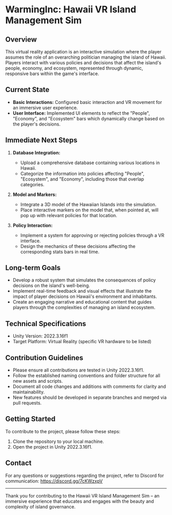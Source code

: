 # WarmingInc: Hawaii VR Island Management Sim

## Overview
This virtual reality application is an interactive simulation where the player assumes the role of an overarching politician managing the island of Hawaii. Players interact with various policies and decisions that affect the island's people, economy, and ecosystem, represented through dynamic, responsive bars within the game's interface.

## Current State
- **Basic Interactions:** Configured basic interaction and VR movement for an immersive user experience.
- **User Interface:** Implemented UI elements to reflect the "People", "Economy", and "Ecosystem" bars which dynamically change based on the player's decisions.

## Immediate Next Steps
1. **Database Integration:**
    - Upload a comprehensive database containing various locations in Hawaii.
    - Categorize the information into policies affecting "People", "Ecosystem", and "Economy", including those that overlap categories.

2. **Model and Markers:**
    - Integrate a 3D model of the Hawaiian Islands into the simulation.
    - Place interactive markers on the model that, when pointed at, will pop up with relevant policies for that location.

3. **Policy Interaction:**
    - Implement a system for approving or rejecting policies through a VR interface.
    - Design the mechanics of these decisions affecting the corresponding stats bars in real time.

## Long-term Goals
- Develop a robust system that simulates the consequences of policy decisions on the island's well-being.
- Implement real-time feedback and visual effects that illustrate the impact of player decisions on Hawaii's environment and inhabitants.
- Create an engaging narrative and educational content that guides players through the complexities of managing an island ecosystem.

## Technical Specifications
- Unity Version: 2022.3.16f1
- Target Platform: Virtual Reality (specific VR hardware to be listed)

## Contribution Guidelines
- Please ensure all contributions are tested in Unity 2022.3.16f1.
- Follow the established naming conventions and folder structure for all new assets and scripts.
- Document all code changes and additions with comments for clarity and maintainability.
- New features should be developed in separate branches and merged via pull requests.

## Getting Started
To contribute to the project, please follow these steps:
1. Clone the repository to your local machine.
2. Open the project in Unity 2022.3.16f1.

## Contact
For any questions or suggestions regarding the project, refer to Discord for communication: https://discord.gg/7cKWzxpV

---

Thank you for contributing to the Hawaii VR Island Management Sim – an immersive experience that educates and engages with the beauty and complexity of island governance.
